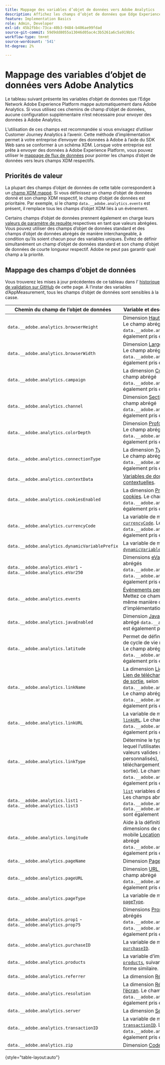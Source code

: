 ```yaml
---
title: Mappage des variables d’objet de données vers Adobe Analytics
description: Affichez les champs d’objet de données que Edge Experience Platform mappe automatiquement aux variables Analytics.
feature: Implementation Basics
role: Admin, Developer
exl-id: 45b2fbbc-73ca-40b3-9484-b406ae99fdad
source-git-commit: 59d9dd8055a13046d05ac4c3b5261a6c5a919b5c
workflow-type: tm+mt
source-wordcount: '541'
ht-degree: 2%

---
```


# Mappage des variables d’objet de données vers Adobe Analytics

Le tableau suivant présente les variables d’objet de données que l’Edge Network Adobe Experience Platform mappe automatiquement dans Adobe Analytics. Si vous utilisez ces chemins de champ d’objet de données, aucune configuration supplémentaire n’est nécessaire pour envoyer des données à Adobe Analytics.

L’utilisation de ces champs est recommandée si vous envisagez d’utiliser Customer Journey Analytics à l’avenir. Cette méthode d’implémentation permet à votre entreprise d’envoyer des données à Adobe à l’aide du SDK Web sans se conformer à un schéma XDM. Lorsque votre entreprise est prête à envoyer des données à Adobe Experience Platform, vous pouvez utiliser le [mappage de flux de données](https://experienceleague.adobe.com/en/docs/experience-platform/datastreams/data-prep#mapping) pour pointer les champs d’objet de données vers leurs champs XDM respectifs.

## Priorités de valeur

La plupart des champs d’objet de données de cette table correspondent à un [champ XDM mappé](xdm-var-mapping.md). Si vous définissez un champ d’objet de données donné et son champ XDM respectif, le champ d’objet de données est prioritaire. Par exemple, si le champ `data.__adobe.analytics.events` est présent, il remplace tous les champs d’objet XDM liés à un événement.

Certains champs d’objet de données prennent également en charge leurs [ valeurs de paramètre de requête ](../validate/query-parameters.md) respectives en tant que valeurs abrégées. Vous pouvez utiliser des champs d’objet de données standard et des champs d’objet de données abrégés de manière interchangeable, à condition qu’ils soient chacun pour des variables uniques. Évitez de définir simultanément un champ d’objet de données standard et son champ d’objet de données de courte longueur respectif. Adobe ne peut pas garantir quel champ a la priorité.

## Mappage des champs d’objet de données

Vous trouverez les mises à jour précédentes de ce tableau dans l’ [historique de validation sur GitHub](https://github.com/AdobeDocs/analytics.en/commits/main/help/implement/aep-edge/data-var-mapping.md) de cette page. À l’instar des variables d’AppMeasurement, tous les champs d’objet de données sont sensibles à la casse.

| Chemin du champ de l’objet de données | Variable et description Analytics |
| --- | --- |
| `data.__adobe.analytics.browserHeight` | Dimension [Hauteur du navigateur](../../components/dimensions/browser-height.md). Le champ abrégé `data.__adobe.analytics.bh` est également pris en charge. |
| `data.__adobe.analytics.browserWidth` | Dimension [Largeur du navigateur](../../components/dimensions/browser-width.md). Le champ abrégé `data.__adobe.analytics.bw` est également pris en charge. |
| `data.__adobe.analytics.campaign` | La dimension [Code de suivi](../../components/dimensions/tracking-code.md). Le champ abrégé `data.__adobe.analytics.v0` est également pris en charge. |
| `data.__adobe.analytics.channel` | Dimension [Section du site](../../components/dimensions/site-section.md). Le champ abrégé `data.__adobe.analytics.ch` est également pris en charge. |
| `data.__adobe.analytics.colorDepth` | Dimension [Profondeur de couleur](../../components/dimensions/color-depth.md). Le champ abrégé `data.__adobe.analytics.c` est également pris en charge. |
| `data.__adobe.analytics.connectionType` | La dimension [Type de connexion](../../components/dimensions/connection-type.md). Le champ abrégé `data.__adobe.analytics.ct` est également pris en charge. |
| `data.__adobe.analytics.contextData` | [Variables de données contextuelles](/help/implement/vars/page-vars/contextdata.md). |
| `data.__adobe.analytics.cookiesEnabled` | La dimension [Prise en charge des cookies](../../components/dimensions/cookie-support.md). Le champ abrégé `data.__adobe.analytics.k` est également pris en charge. |
| `data.__adobe.analytics.currencyCode` | La variable de mise en oeuvre [`currencyCode`](../vars/config-vars/currencycode.md). Le champ abrégé `data.__adobe.analytics.cc` est également pris en charge. |
| `data.__adobe.analytics.dynamicVariablePrefix` | La variable de mise en oeuvre [`dynamicVariablePrefix`](../vars/config-vars/dynamicvariableprefix.md). |
| `data.__adobe.analytics.eVar1` - `data.__adobe.analytics.eVar250` | Dimensions [eVar](../../components/dimensions/evar.md). Les champs abrégés `data.__adobe.analytics.v1` - `data.__adobe.analytics.v250` sont également pris en charge. |
| `data.__adobe.analytics.events` | [Événements personnalisés](../../components/metrics/custom-events.md). Mettez ce champ en forme de la même manière que la variable d&#39;implémentation [`events`](../vars/page-vars/events/events-overview.md). |
| `data.__adobe.analytics.javaEnabled` | Dimension [Java activé](../../components/dimensions/java-enabled.md). Le champ abrégé `data.__adobe.analytics.v` est également pris en charge. |
| `data.__adobe.analytics.latitude` | Permet de définir les dimensions de cycle de vie mobile [Location](../../components/dimensions/lifecycle-dimensions.md). Le champ abrégé `data.__adobe.analytics.lat` est également pris en charge. |
| `data.__adobe.analytics.linkName` | La dimension [Lien personnalisé](../../components/dimensions/custom-link.md), [Lien de téléchargement](../../components/dimensions/download-link.md) ou [Lien de sortie](../../components/dimensions/exit-link.md), selon la valeur de `data.__adobe.analytics.linkType`. Le champ abrégé `data.__adobe.analytics.pev2` est également pris en charge. |
| `data.__adobe.analytics.linkURL` | La variable de mise en oeuvre [`linkURL`](../vars/config-vars/linkurl.md). Le champ abrégé `data.__adobe.analytics.pev1` est également pris en charge. |
| `data.__adobe.analytics.linkType` | Détermine le type de lien sur lequel l’utilisateur a cliqué. Les valeurs valides sont `o` (liens personnalisés), `d` (liens de téléchargement) et `e` (liens de sortie). Le champ abrégé `data.__adobe.analytics.pe` est également pris en charge. |
| `data.__adobe.analytics.list1` - `data.__adobe.analytics.list3` | [`list`](/help/implement/vars/page-vars/list.md) variables d’implémentation. Les champs abrégés `data.__adobe.analytics.l1` - `data.__adobe.analytics.list3` sont également pris en charge. |
| `data.__adobe.analytics.longitude` | Aide à la définition des dimensions de cycle de vie mobile [Location](../../components/dimensions/lifecycle-dimensions.md). Le champ abrégé `data.__adobe.analytics.lon` est également pris en charge. |
| `data.__adobe.analytics.pageName` | Dimension [Page](/help/components/dimensions/page.md). |
| `data.__adobe.analytics.pageURL` | Dimension [URL de la page](/help/components/dimensions/page-url.md). Le champ abrégé `data.__adobe.analytics.g` est également pris en charge. |
| `data.__adobe.analytics.pageType` | La variable de mise en oeuvre [`pageType`](../vars/page-vars/pagetype.md). |
| `data.__adobe.analytics.prop1` - `data.__adobe.analytics.prop75` | Dimensions [Prop](../../components/dimensions/prop.md). Les champs abrégés `data.__adobe.analytics.c1` - `data.__adobe.analytics.c75` sont également pris en charge. |
| `data.__adobe.analytics.purchaseID` | La variable de mise en oeuvre [`purchaseID`](../vars/page-vars/purchaseid.md). |
| `data.__adobe.analytics.products` | La variable d’implémentation [`products`](../vars/page-vars/products.md), suivant une mise en forme similaire. |
| `data.__adobe.analytics.referrer` | La dimension [Référent](/help/components/dimensions/referrer.md). |
| `data.__adobe.analytics.resolution` | La dimension [Résolution de l’écran](../../components/dimensions/monitor-resolution.md). Le champ abrégé `data.__adobe.analytics.s` est également pris en charge. |
| `data.__adobe.analytics.server` | La dimension [Serveur](/help/components/dimensions/server.md). |
| `data.__adobe.analytics.transactionID` | La variable de mise en oeuvre [`transactionID`](../vars/page-vars/transactionid.md). Le champ abrégé `data.__adobe.analytics.xact` est également pris en charge. |
| `data.__adobe.analytics.zip` | Dimension [Code postal](../../components/dimensions/zip-code.md). |

{style="table-layout:auto"}

